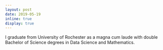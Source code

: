 ```yaml
---
layout: post
date: 2019-05-19
inline: true
display: true
---
```


I graduate from University of Rochester as a magna cum laude with double Bachelor of Science degrees in Data Science and Mathematics.
